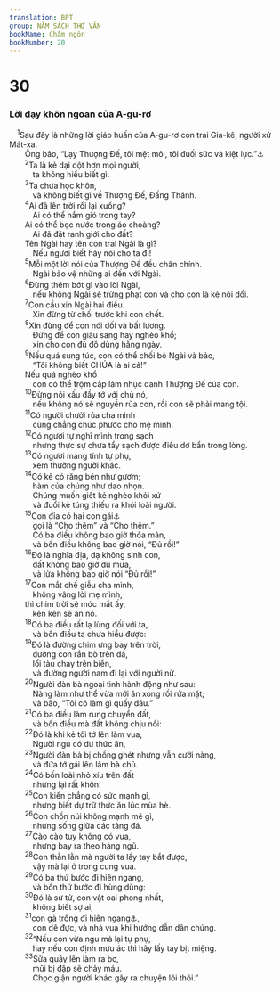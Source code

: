 ```yaml
---
translation: BPT
group: NĂM SÁCH THƠ VĂN
bookName: Châm ngôn 
bookNumber: 20
---
```


<div class="title"><h1>30</h1><h3>Lời dạy khôn ngoan của A-gu-rơ</h3></div>
<span class="verse ch_30_1"> <sup>1</sup>Sau đây là những lời giáo huấn của A-gu-rơ con trai Gia-kê, người xứ Mát-xa.<br/>  Ông bảo, “Lạy Thượng Đế, tôi mệt mỏi, tôi đuối sức và kiệt lực.”<a data-toggle="tooltip" data-placement="bottom" title="Câu nầy trong nguyên văn không rõ nghĩa. Có bản nghi, “Ông bảo với Y-thiên, Y-thiên, và U-canh.”">⚓</a><br/></span>
<span class="verse ch_30_2">  <sup>2</sup>Ta là kẻ dại dột hơn mọi người,<br/>   ta không hiểu biết gì.<br/></span>
<span class="verse ch_30_3">  <sup>3</sup>Ta chưa học khôn,<br/>   và không biết gì về Thượng Đế, Đấng Thánh.<br/></span>
<span class="verse ch_30_4">  <sup>4</sup>Ai đã lên trời rồi lại xuống?<br/>   Ai có thể nắm gió trong tay?<br/>  Ai có thể bọc nước trong áo choàng?<br/>   Ai đã đặt ranh giới cho đất?<br/>  Tên Ngài hay tên con trai Ngài là gì?<br/>   Nếu ngươi biết hãy nói cho ta đi!<br/></span>
<span class="verse ch_30_5">  <sup>5</sup>Mỗi một lời nói của Thượng Đế đều chân chính.<br/>   Ngài bảo vệ những ai đến với Ngài.<br/></span>
<span class="verse ch_30_6">  <sup>6</sup>Đừng thêm bớt gì vào lời Ngài,<br/>   nếu không Ngài sẽ trừng phạt con và cho con là kẻ nói dối.<br/></span>
<span class="verse ch_30_7">  <sup>7</sup>Con cầu xin Ngài hai điều.<br/>   Xin đừng từ chối trước khi con chết.<br/></span>
<span class="verse ch_30_8">  <sup>8</sup>Xin đừng để con nói dối và bất lương.<br/>   Đừng để con giàu sang hay nghèo khổ;<br/>   xin cho con đủ đồ dùng hằng ngày.<br/></span>
<span class="verse ch_30_9">  <sup>9</sup>Nếu quá sung túc, con có thể chối bỏ Ngài và bảo,<br/>   “Tôi không biết CHÚA là ai cả!”<br/>  Nếu quá nghèo khổ<br/>   con có thể trộm cắp làm nhục danh Thượng Đế của con.<br/></span>
<span class="verse ch_30_10">  <sup>10</sup>Đừng nói xấu đầy tớ với chủ nó,<br/>   nếu không nó sẽ nguyền rủa con, rồi con sẽ phải mang tội.<br/></span>
<span class="verse ch_30_11">  <sup>11</sup>Có người chưởi rủa cha mình<br/>   cũng chẳng chúc phước cho mẹ mình.<br/></span>
<span class="verse ch_30_12">  <sup>12</sup>Có người tự nghĩ mình trong sạch<br/>   nhưng thực sự chưa tẩy sạch được điều dơ bẩn trong lòng.<br/></span>
<span class="verse ch_30_13">  <sup>13</sup>Có người mang tính tự phụ,<br/>   xem thường người khác.<br/></span>
<span class="verse ch_30_14">  <sup>14</sup>Có kẻ có răng bén như gươm;<br/>   hàm của chúng như dao nhọn.<br/>   Chúng muốn giết kẻ nghèo khỏi xứ<br/>   và đuổi kẻ túng thiếu ra khỏi loài người.<br/></span>
<span class="verse ch_30_15">  <sup>15</sup>Con đỉa có hai con gái<a data-toggle="tooltip" data-placement="bottom" title="Hay “Người tham lam chỉ biết có hai điều.”">⚓</a><br/>   gọi là “Cho thêm” và “Cho thêm.”<br/>   Có ba điều không bao giờ thỏa mãn,<br/>   và bốn điều không bao giờ nói, “Đủ rồi!”<br/></span>
<span class="verse ch_30_16">  <sup>16</sup>Đó là nghĩa địa, dạ không sinh con,<br/>   đất không bao giờ đủ mưa,<br/>   và lửa không bao giờ nói “Đủ rồi!”<br/></span>
<span class="verse ch_30_17">  <sup>17</sup>Con mắt chế giễu cha mình,<br/>   không vâng lời mẹ mình,<br/>  thì chim trời sẽ móc mắt ấy,<br/>   kên kên sẽ ăn nó.<br/></span>
<span class="verse ch_30_18">  <sup>18</sup>Có ba điều rất lạ lùng đối với ta,<br/>   và bốn điều ta chưa hiểu được:<br/></span>
<span class="verse ch_30_19">  <sup>19</sup>Đó là đường chim ưng bay trên trời,<br/>   đường con rắn bò trên đá,<br/>   lối tàu chạy trên biển,<br/>   và đường người nam đi lại với người nữ.<br/></span>
<span class="verse ch_30_20">  <sup>20</sup>Người đàn bà ngoại tình hành động như sau:<br/>   Nàng làm như thể vừa mới ăn xong rồi rửa mặt;<br/>   và bảo, “Tôi có làm gì quấy đâu.”<br/></span>
<span class="verse ch_30_21">  <sup>21</sup>Có ba điều làm rung chuyển đất,<br/>   và bốn điều mà đất không chịu nổi:<br/></span>
<span class="verse ch_30_22">  <sup>22</sup>Đó là khi kẻ tôi tớ lên làm vua,<br/>   Người ngu có dư thức ăn,<br/></span>
<span class="verse ch_30_23">  <sup>23</sup>Người đàn bà bị chồng ghét nhưng vẫn cưới nàng,<br/>   và đứa tớ gái lên làm bà chủ.<br/></span>
<span class="verse ch_30_24">  <sup>24</sup>Có bốn loài nhỏ xíu trên đất<br/>   nhưng lại rất khôn:<br/></span>
<span class="verse ch_30_25">  <sup>25</sup>Con kiến chẳng có sức mạnh gì,<br/>   nhưng biết dự trữ thức ăn lúc mùa hè.<br/></span>
<span class="verse ch_30_26">  <sup>26</sup>Con chồn núi không mạnh mẽ gì,<br/>   nhưng sống giữa các tảng đá.<br/></span>
<span class="verse ch_30_27">  <sup>27</sup>Cào cào tuy không có vua,<br/>   nhưng bay ra theo hàng ngũ.<br/></span>
<span class="verse ch_30_28">  <sup>28</sup>Con thằn lằn mà người ta lấy tay bắt được,<br/>   vậy mà lại ở trong cung vua.<br/></span>
<span class="verse ch_30_29">  <sup>29</sup>Có ba thứ bước đi hiên ngang,<br/>   và bốn thứ bước đi hùng dũng:<br/></span>
<span class="verse ch_30_30">  <sup>30</sup>Đó là sư tử, con vật oai phong nhất,<br/>   không biết sợ ai,<br/></span>
<span class="verse ch_30_31">  <sup>31</sup>con gà trống đi hiên ngang<a data-toggle="tooltip" data-placement="bottom" title="Hay “con chó săn” hoặc “con ngựa khi ra trận.”">⚓</a>,<br/>   con dê đực, và nhà vua khi hướng dẫn dân chúng.<br/></span>
<span class="verse ch_30_32">  <sup>32</sup>“Nếu con vừa ngu mà lại tự phụ,<br/>   hay nếu con định mưu ác thì hãy lấy tay bịt miệng.<br/></span>
<span class="verse ch_30_33">  <sup>33</sup>Sữa quậy lên làm ra bơ,<br/>   mũi bị đập sẽ chảy máu.<br/>   Chọc giận người khác gây ra chuyện lôi thôi.”<br/></span>
